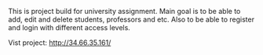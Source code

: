 This is project build for university assignment. Main goal is to be able to add, edit and delete students, professors and etc. 
Also to be able to register and login with different access levels.

Vist project:
http://34.66.35.161/
